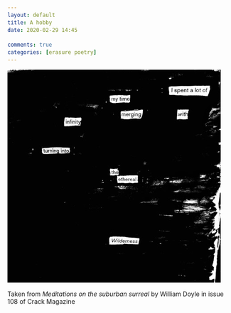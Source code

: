 ```yaml
---  
layout: default  
title: A hobby  
date: 2020-02-29 14:45  
  
comments: true  
categories: [erasure poetry]  
---  
```

<img src="/assets/images/articles/hobby.jpeg" class="responsive"><br>

Taken from *Meditations on the suburban surreal*  by William Doyle in issue 108 of Crack Magazine  
